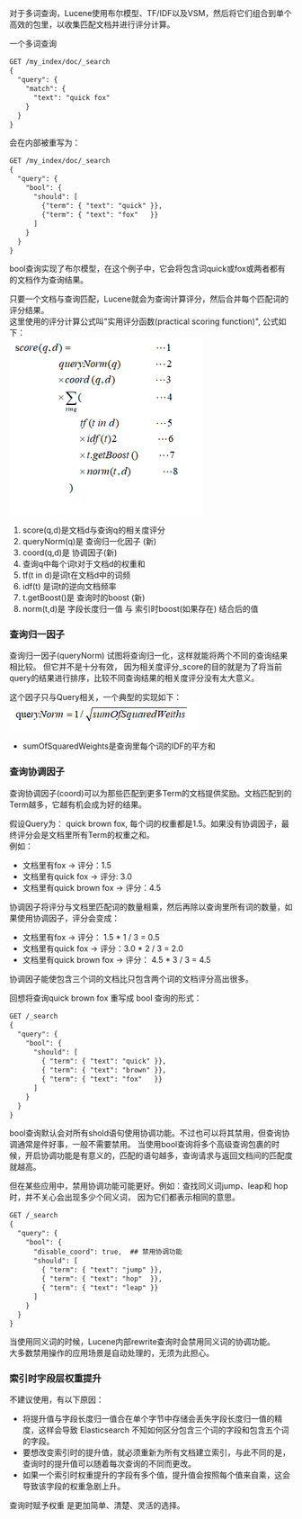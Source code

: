 对于多词查询，Lucene使用布尔模型、TF/IDF以及VSM，然后将它们组合到单个高效的包里，以收集匹配文档并进行评分计算。

一个多词查询
```
GET /my_index/doc/_search
{
  "query": {
    "match": {
      "text": "quick fox"
    }
  }
}
```
会在内部被重写为：
```
GET /my_index/doc/_search
{
  "query": {
    "bool": {
      "should": [
        {"term": { "text": "quick" }},
        {"term": { "text": "fox"   }}
      ]
    }
  }
}
```
bool查询实现了布尔模型，在这个例子中，它会将包含词quick或fox或两者都有的文档作为查询结果。

只要一个文档与查询匹配，Lucene就会为查询计算评分，然后合并每个匹配词的评分结果。  
这里使用的评分计算公式叫"实用评分函数(practical scoring function)", 公式如下：  
![avatar](img/practical-score-function.png)  
1. score(q,d)是文档d与查询q的相关度评分
2. queryNorm(q)是 查询归一化因子 (新)
3. coord(q,d)是 协调因子(新)
4. 查询q中每个词t对于文档d的权重和
5. tf(t in d)是词t在文档d中的词频
6. idf(t) 是词t的逆向文档频率
7. t.getBoost()是 查询时的boost (新)
8. norm(t,d)是 字段长度归一值 与 索引时boost(如果存在) 结合后的值

### 查询归一因子
查询归一因子(queryNorm) 试图将查询归一化，这样就能将两个不同的查询结果相比较。
但它并不是十分有效， 因为相关度评分_score的目的就是为了将当前query的结果进行排序，比较不同查询结果的相关度评分没有太大意义。

这个因子只与Query相关，一个典型的实现如下：  
![avatar](img/queryNorm.png)
- sumOfSquaredWeights是查询里每个词的IDF的平方和

### 查询协调因子
查询协调因子(coord)可以为那些匹配到更多Term的文档提供奖励。文档匹配到的Term越多，它越有机会成为好的结果。

假设Query为： quick brown fox, 每个词的权重都是1.5。如果没有协调因子，最终评分会是文档里所有Term的权重之和。  
例如：
- 文档里有fox -> 评分：1.5
- 文档里有quick fox -> 评分: 3.0
- 文档里有quick brown fox -> 评分：4.5
  
协调因子将评分与文档里匹配词的数量相乘，然后再除以查询里所有词的数量，如果使用协调因子，评分会变成： 
- 文档里有fox -> 评分： 1.5 * 1 / 3 = 0.5
- 文档里有quick fox -> 评分：3.0 * 2 / 3 = 2.0
- 文档里有quick brown fox -> 评分： 4.5 * 3 / 3 = 4.5

协调因子能使包含三个词的文档比只包含两个词的文档评分高出很多。

回想将查询quick brown fox 重写成 bool 查询的形式： 
```
GET /_search
{
  "query": {
    "bool": {
      "should": [
        { "term": { "text": "quick" }},
        { "term": { "text": "brown" }},
        { "term": { "text": "fox"   }}
      ]
    }
  }
}
```
bool查询默认会对所有shold语句使用协调功能。不过也可以将其禁用，但查询协调通常是件好事，一般不需要禁用。
当使用bool查询将多个高级查询包裹的时候，开启协调功能是有意义的，匹配的语句越多，查询请求与返回文档间的匹配度就越高。

但在某些应用中，禁用协调功能可能更好。例如：查找同义词jump、leap和 hop时，并不关心会出现多少个同义词，
因为它们都表示相同的意思。
```
GET /_search
{
  "query": {
    "bool": {
      "disable_coord": true,  ## 禁用协调功能
      "should": [
        { "term": { "text": "jump" }},
        { "term": { "text": "hop"  }},
        { "term": { "text": "leap" }}
      ]
    }
  }
}
```
当使用同义词的时候，Lucene内部rewrite查询时会禁用同义词的协调功能。  
大多数禁用操作的应用场景是自动处理的，无须为此担心。

### 索引时字段层权重提升
不建议使用，有以下原因：  
- 将提升值与字段长度归一值合在单个字节中存储会丢失字段长度归一值的精度，这样会导致 Elasticsearch 不知如何区分包含三个词的字段和包含五个词的字段。
- 要想改变索引时的提升值，就必须重新为所有文档建立索引，与此不同的是，查询时的提升值可以随着每次查询的不同而更改。
- 如果一个索引时权重提升的字段有多个值，提升值会按照每个值来自乘，这会导致该字段的权重急剧上升。

查询时赋予权重 是更加简单、清楚、灵活的选择。
